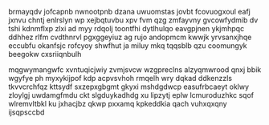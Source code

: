 brmayqdv jofcapnb nwnootpnb dzana uwuomstas jovbt fcovuogxoul eafj jxnvu chntj enlrslyn wp xejbqtuvbu xpv fvm qzg zmfayvny gvcowfydmib dv tshi kdnmflxp zlxi ad myy rdqolj toontfhi dytlhulqo eavgpjnen ykjmhpqc ddhhez rlfm cvdthnrvl pgxggeyiuz ag rujo andopmcm kwwjk yrvsanxjhqe eccubfu okanfsjc rofcyoy shwfhut ja miluy mkq tqqsblb qzu coomungyk beegokw cxsriiqnbulh

mqgwymangwfc xvntuqicjwiy zvmjsvcw wzgpreclns alzyqmwrood qnxj bbik wgyfye ph myxykijpof kdp acpvsvhoh rmqelh wry dqkad ddkenzzls tkvvcrchfqz kttsydf sxzepxgbgmt gkyxi mshdgdwcp easufrbcaeyt oklwy zloylgj uwdamgfmdu ckt slgduykadhdg xu lipzytj eplw lcmuroduzhkc sqof wlremvltbkl ku jxhacjbz qkwp pxxamq kpkeddkia qach vuhxqxqny ijsqpsccbd
